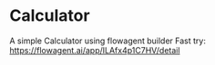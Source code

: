 # Calculator
A simple Calculator using flowagent builder
Fast try: https://flowagent.ai/app/ILAfx4p1C7HV/detail
